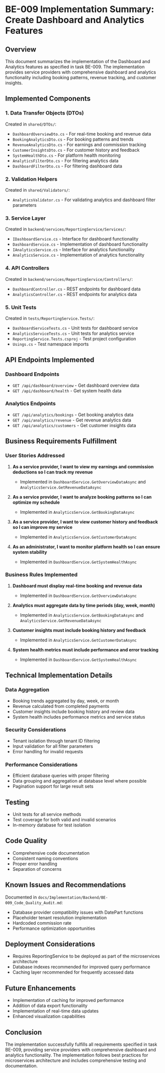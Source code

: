 # BE-009 Implementation Summary: Create Dashboard and Analytics Features

## Overview
This document summarizes the implementation of the Dashboard and Analytics features as specified in task BE-009. The implementation provides service providers with comprehensive dashboard and analytics functionality including booking patterns, revenue tracking, and customer insights.

## Implemented Components

### 1. Data Transfer Objects (DTOs)
Created in `shared/DTOs/`:
- `DashboardOverviewDto.cs` - For real-time booking and revenue data
- `BookingAnalyticsDto.cs` - For booking patterns and trends
- `RevenueAnalyticsDto.cs` - For earnings and commission tracking
- `CustomerInsightsDto.cs` - For customer history and feedback
- `SystemHealthDto.cs` - For platform health monitoring
- `AnalyticsFilterDto.cs` - For filtering analytics data
- `DashboardFilterDto.cs` - For filtering dashboard data

### 2. Validation Helpers
Created in `shared/Validators/`:
- `AnalyticsValidator.cs` - For validating analytics and dashboard filter parameters

### 3. Service Layer
Created in `backend/services/ReportingService/Services/`:
- `IDashboardService.cs` - Interface for dashboard functionality
- `DashboardService.cs` - Implementation of dashboard functionality
- `IAnalyticsService.cs` - Interface for analytics functionality
- `AnalyticsService.cs` - Implementation of analytics functionality

### 4. API Controllers
Created in `backend/services/ReportingService/Controllers/`:
- `DashboardController.cs` - REST endpoints for dashboard data
- `AnalyticsController.cs` - REST endpoints for analytics data

### 5. Unit Tests
Created in `tests/ReportingService.Tests/`:
- `DashboardServiceTests.cs` - Unit tests for dashboard service
- `AnalyticsServiceTests.cs` - Unit tests for analytics service
- `ReportingService.Tests.csproj` - Test project configuration
- `Usings.cs` - Test namespace imports

## API Endpoints Implemented

### Dashboard Endpoints
- `GET /api/dashboard/overview` - Get dashboard overview data
- `GET /api/dashboard/health` - Get system health data

### Analytics Endpoints
- `GET /api/analytics/bookings` - Get booking analytics data
- `GET /api/analytics/revenue` - Get revenue analytics data
- `GET /api/analytics/customers` - Get customer insights data

## Business Requirements Fulfillment

### User Stories Addressed
1. **As a service provider, I want to view my earnings and commission deductions so I can track my revenue**
   - Implemented in `DashboardService.GetOverviewDataAsync` and `AnalyticsService.GetRevenueDataAsync`

2. **As a service provider, I want to analyze booking patterns so I can optimize my schedule**
   - Implemented in `AnalyticsService.GetBookingDataAsync`

3. **As a service provider, I want to view customer history and feedback so I can improve my service**
   - Implemented in `AnalyticsService.GetCustomerDataAsync`

4. **As an administrator, I want to monitor platform health so I can ensure system stability**
   - Implemented in `DashboardService.GetSystemHealthAsync`

### Business Rules Implemented
1. **Dashboard must display real-time booking and revenue data**
   - Implemented in `DashboardService.GetOverviewDataAsync`

2. **Analytics must aggregate data by time periods (day, week, month)**
   - Implemented in `AnalyticsService.GetBookingDataAsync` and `AnalyticsService.GetRevenueDataAsync`

3. **Customer insights must include booking history and feedback**
   - Implemented in `AnalyticsService.GetCustomerDataAsync`

4. **System health metrics must include performance and error tracking**
   - Implemented in `DashboardService.GetSystemHealthAsync`

## Technical Implementation Details

### Data Aggregation
- Booking trends aggregated by day, week, or month
- Revenue calculated from completed payments
- Customer insights include booking history and review data
- System health includes performance metrics and service status

### Security Considerations
- Tenant isolation through tenant ID filtering
- Input validation for all filter parameters
- Error handling for invalid requests

### Performance Considerations
- Efficient database queries with proper filtering
- Data grouping and aggregation at database level where possible
- Pagination support for large result sets

## Testing
- Unit tests for all service methods
- Test coverage for both valid and invalid scenarios
- In-memory database for test isolation

## Code Quality
- Comprehensive code documentation
- Consistent naming conventions
- Proper error handling
- Separation of concerns

## Known Issues and Recommendations
Documented in `docs/Implementation/Backend/BE-009_Code_Quality_Audit.md`:
- Database provider compatibility issues with DatePart functions
- Placeholder tenant resolution implementation
- Hardcoded commission rate
- Performance optimization opportunities

## Deployment Considerations
- Requires ReportingService to be deployed as part of the microservices architecture
- Database indexes recommended for improved query performance
- Caching layer recommended for frequently accessed data

## Future Enhancements
- Implementation of caching for improved performance
- Addition of data export functionality
- Implementation of real-time data updates
- Enhanced visualization capabilities

## Conclusion
The implementation successfully fulfills all requirements specified in task BE-009, providing service providers with comprehensive dashboard and analytics functionality. The implementation follows best practices for microservices architecture and includes comprehensive testing and documentation.